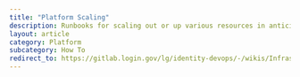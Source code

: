 ```yaml
---
title: "Platform Scaling"
description: Runbooks for scaling out or up various resources in anticipation of or response to added load
layout: article
category: Platform
subcategory: How To
redirect_to: https://gitlab.login.gov/lg/identity-devops/-/wikis/Infrastructure-Scaling
---
```


